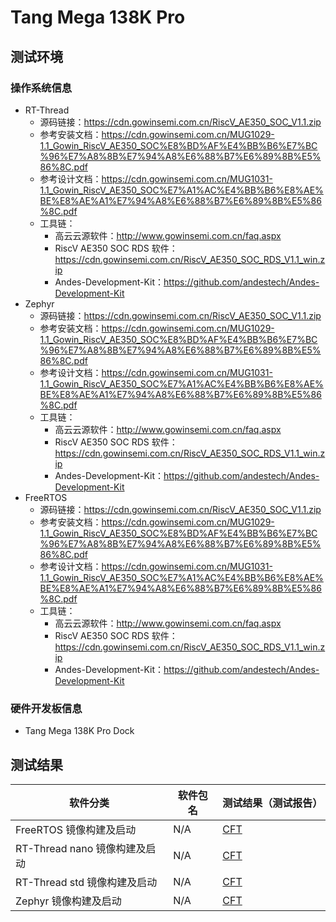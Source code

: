 # Tang Mega 138K Pro

## 测试环境

### 操作系统信息

- RT-Thread
    - 源码链接：https://cdn.gowinsemi.com.cn/RiscV_AE350_SOC_V1.1.zip
    - 参考安装文档：https://cdn.gowinsemi.com.cn/MUG1029-1.1_Gowin_RiscV_AE350_SOC%E8%BD%AF%E4%BB%B6%E7%BC%96%E7%A8%8B%E7%94%A8%E6%88%B7%E6%89%8B%E5%86%8C.pdf
    - 参考设计文档：https://cdn.gowinsemi.com.cn/MUG1031-1.1_Gowin_RiscV_AE350_SOC%E7%A1%AC%E4%BB%B6%E8%AE%BE%E8%AE%A1%E7%94%A8%E6%88%B7%E6%89%8B%E5%86%8C.pdf
    - 工具链：
        - 高云云源软件：http://www.gowinsemi.com.cn/faq.aspx
        - RiscV AE350 SOC RDS 软件：https://cdn.gowinsemi.com.cn/RiscV_AE350_SOC_RDS_V1.1_win.zip
        - Andes-Development-Kit：https://github.com/andestech/Andes-Development-Kit
- Zephyr
    - 源码链接：https://cdn.gowinsemi.com.cn/RiscV_AE350_SOC_V1.1.zip
    - 参考安装文档：https://cdn.gowinsemi.com.cn/MUG1029-1.1_Gowin_RiscV_AE350_SOC%E8%BD%AF%E4%BB%B6%E7%BC%96%E7%A8%8B%E7%94%A8%E6%88%B7%E6%89%8B%E5%86%8C.pdf
    - 参考设计文档：https://cdn.gowinsemi.com.cn/MUG1031-1.1_Gowin_RiscV_AE350_SOC%E7%A1%AC%E4%BB%B6%E8%AE%BE%E8%AE%A1%E7%94%A8%E6%88%B7%E6%89%8B%E5%86%8C.pdf
    - 工具链：
        - 高云云源软件：http://www.gowinsemi.com.cn/faq.aspx
        - RiscV AE350 SOC RDS 软件：https://cdn.gowinsemi.com.cn/RiscV_AE350_SOC_RDS_V1.1_win.zip
        - Andes-Development-Kit：https://github.com/andestech/Andes-Development-Kit
- FreeRTOS
    - 源码链接：https://cdn.gowinsemi.com.cn/RiscV_AE350_SOC_V1.1.zip
    - 参考安装文档：https://cdn.gowinsemi.com.cn/MUG1029-1.1_Gowin_RiscV_AE350_SOC%E8%BD%AF%E4%BB%B6%E7%BC%96%E7%A8%8B%E7%94%A8%E6%88%B7%E6%89%8B%E5%86%8C.pdf
    - 参考设计文档：https://cdn.gowinsemi.com.cn/MUG1031-1.1_Gowin_RiscV_AE350_SOC%E7%A1%AC%E4%BB%B6%E8%AE%BE%E8%AE%A1%E7%94%A8%E6%88%B7%E6%89%8B%E5%86%8C.pdf
    - 工具链：
        - 高云云源软件：http://www.gowinsemi.com.cn/faq.aspx
        - RiscV AE350 SOC RDS 软件：https://cdn.gowinsemi.com.cn/RiscV_AE350_SOC_RDS_V1.1_win.zip
        - Andes-Development-Kit：https://github.com/andestech/Andes-Development-Kit

### 硬件开发板信息

- Tang Mega 138K Pro Dock

## 测试结果

| 软件分类                      | 软件包名 | 测试结果（测试报告）  |
| ----------------------------- | -------- | --------------------- |
| FreeRTOS 镜像构建及启动       | N/A      | [CFT][FreeRTOS]       |
| RT-Thread nano 镜像构建及启动 | N/A      | [CFT][RT-Thread-nano] |
| RT-Thread std 镜像构建及启动  | N/A      | [CFT][RT-Thread-std]  |
| Zephyr 镜像构建及启动         | N/A      | [CFT][Zephyr]         |

[FreeRTOS]: ./FreeRTOS/README.md
[RT-Thread-std]: ./RT-Thread/README.md
[RT-Thread-nano]: ./RT-Thread/README.md
[Zephyr]: ./Zephyr/README.md